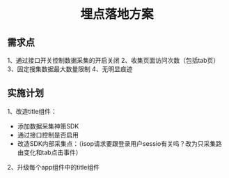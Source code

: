 # <center>**埋点落地方案**</center>
<article align="left" padding="0 12px">

## 需求点
1、通过接口开关控制数据采集的开启关闭
2、收集页面访问次数（包括tab页）
3、固定搜集数据最大数量限制
4、无明显痕迹

## 实施计划
1、改造title组件：
* 添加数据采集神策SDK
* 通过接口控制是否启用
* 改造SDK内部采集点：（isop请求要跟登录用户sessio有关吗？改为只采集路由变化和tab点击事件）

2、升级每个app组件中的title组件

</article>